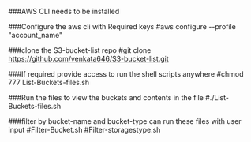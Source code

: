 ###AWS CLI needs to be installed

###Configure the aws cli with Required keys #aws configure --profile "account_name"

###clone the S3-bucket-list repo #git clone https://github.com/venkata646/S3-bucket-list.git

###If required provide access to run the shell scripts anywhere #chmod 777 List-Buckets-files.sh

###Run the files to view the buckets and contents in the file #./List-Buckets-files.sh

###filter by bucket-name and bucket-type can run these files with user input #Filter-Bucket.sh #Filter-storagestype.sh
